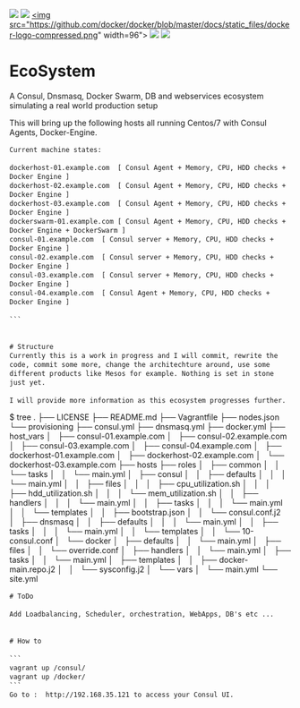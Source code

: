 <a href="http://consul.io"><img src="http://demo.consul.io/ui/static/consul-logo.png" width="48"></a>
<a href="http://www.thekelleys.org.uk/dnsmasq/doc.html"><img src="http://www.thekelleys.org.uk/dnsmasq/images/icon.png" width="48"></a>
<a href="https://www.docker.com"><img src="https://github.com/docker/docker/blob/master/docs/static_files/docker-logo-compressed.png" width=96"></a>
<a href="https://www.mongodb.com"><img src="https://www.mongodb.com/assets/MongoDB_Brand_Resources/MongoDB-Logo-5c3a7405a85675366beb3a5ec4c032348c390b3f142f5e6dddf1d78e2df5cb5c.png" width="96"></a>
<a href="https://nginx.com"><img src="https://www.nginx.com/wp-content/themes/nginx-theme/assets/img//logo.png" width="96"></a>

# EcoSystem
A Consul, Dnsmasq, Docker Swarm, DB and webservices ecosystem simulating a real world production setup

This will bring up the following hosts all running Centos/7 with Consul Agents, Docker-Engine.


````
Current machine states:

dockerhost-01.example.com  [ Consul Agent + Memory, CPU, HDD checks + Docker Engine ]
dockerhost-02.example.com  [ Consul Agent + Memory, CPU, HDD checks + Docker Engine ]
dockerhost-03.example.com  [ Consul Agent + Memory, CPU, HDD checks + Docker Engine ]
dockerswarm-01.example.com [ Consul Agent + Memory, CPU, HDD checks + Docker Engine + DockerSwarm ]
consul-01.example.com  [ Consul server + Memory, CPU, HDD checks + Docker Engine ]
consul-02.example.com  [ Consul server + Memory, CPU, HDD checks + Docker Engine ]
consul-03.example.com  [ Consul server + Memory, CPU, HDD checks + Docker Engine ]
consul-04.example.com  [ Consul Agent + Memory, CPU, HDD checks + Docker Engine ]

```


# Structure
Currently this is a work in progress and I will commit, rewrite the code, commit some more, change the architechture around, use some different products like Mesos for example. Nothing is set in stone just yet.

I will provide more information as this ecosystem progresses further.

````
$ tree
.
├── LICENSE
├── README.md
├── Vagrantfile
├── nodes.json
└── provisioning
    ├── consul.yml
    ├── dnsmasq.yml
    ├── docker.yml
    ├── host_vars
    │   ├── consul-01.example.com
    │   ├── consul-02.example.com
    │   ├── consul-03.example.com
    │   ├── consul-04.example.com
    │   ├── dockerhost-01.example.com
    │   ├── dockerhost-02.example.com
    │   └── dockerhost-03.example.com
    ├── hosts
    ├── roles
    │   ├── common
    │   │   └── tasks
    │   │       └── main.yml
    │   ├── consul
    │   │   ├── defaults
    │   │   │   └── main.yml
    │   │   ├── files
    │   │   │   ├── cpu_utilization.sh
    │   │   │   ├── hdd_utilization.sh
    │   │   │   └── mem_utilization.sh
    │   │   ├── handlers
    │   │   │   └── main.yml
    │   │   ├── tasks
    │   │   │   └── main.yml
    │   │   └── templates
    │   │       ├── bootstrap.json
    │   │       └── consul.conf.j2
    │   ├── dnsmasq
    │   │   ├── defaults
    │   │   │   └── main.yml
    │   │   ├── tasks
    │   │   │   └── main.yml
    │   │   └── templates
    │   │       └── 10-consul.conf
    │   └── docker
    │       ├── defaults
    │       │   └── main.yml
    │       ├── files
    │       │   └── override.conf
    │       ├── handlers
    │       │   └── main.yml
    │       ├── tasks
    │       │   └── main.yml
    │       ├── templates
    │       │   ├── docker-main.repo.j2
    │       │   └── sysconfig.j2
    │       └── vars
    │           └── main.yml
    └── site.yml

````
# ToDo

Add Loadbalancing, Scheduler, orchestration, WebApps, DB's etc ...


# How to 

```
vagrant up /consul/
vagrant up /docker/
```
Go to :  http://192.168.35.121 to access your Consul UI.




